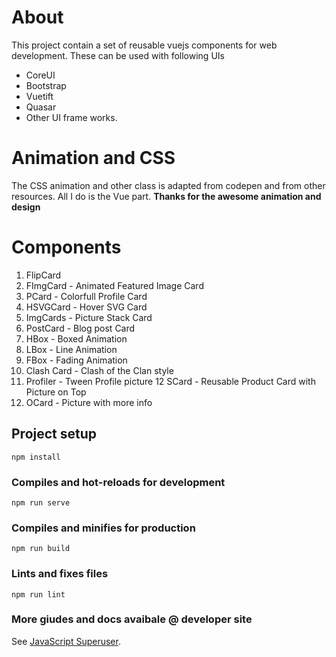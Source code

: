 # About
This project contain a set of reusable vuejs components for web development. These can be used with following UIs
* CoreUI
* Bootstrap
* Vuetift
* Quasar
* Other UI frame works.

# Animation and CSS
The CSS animation and other class is adapted from codepen and from other resources. All I do is the Vue part. **Thanks for the awesome animation and design**

# Components

1.  FlipCard
2.  FImgCard   - Animated Featured Image Card
3.  PCard      - Colorfull Profile Card
4.  HSVGCard   - Hover SVG Card
5.  ImgCards   - Picture Stack Card
6.  PostCard   - Blog post Card
7.  HBox       - Boxed Animation
8.  LBox       - Line Animation
9.  FBox       - Fading Animation
10. Clash Card - Clash of the Clan style
11. Profiler   - Tween Profile picture
12  SCard      - Reusable Product Card with Picture on Top
13. OCard      - Picture with more info 

## Project setup
```
npm install
```
### Compiles and hot-reloads for development
```
npm run serve
```

### Compiles and minifies for production
```
npm run build
```

### Lints and fixes files
```
npm run lint
```

### More giudes and docs avaibale @ developer site
See [JavaScript Superuser](https://javascriptsu.wordpress.com).

